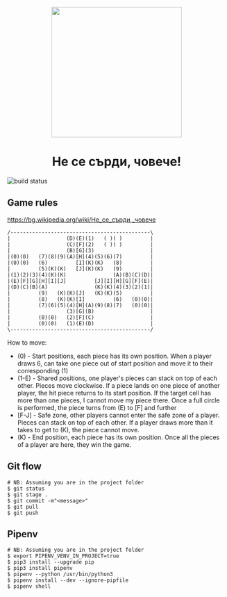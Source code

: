 <p align="center"><img src="https://i.ibb.co/6HMkNLY/1551803344-ne-se-surdi.jpg" width="300"></p>

<h1 align="center">Не се сърди, човече!</h1>

<p align="left"><img alt="build status" src="https://github.com/mapto/4oBe4e/workflows/build/badge.svg">

## Game rules
https://bg.wikipedia.org/wiki/Не_се_сърди,_човече

    /---------------------------------------------\
    |                  (D)(E)(1)   ( )( )         |
    |                  (C)[F](2)   ( )( )         |
    |                  (B)[G](3)                  |
    |(0)(0)   (7)(8)(9)(A)[H](4)(5)(6)(7)         |
    |(0)(0)   (6)         [I](K)(K)   (8)         |
    |         (5)(K)(K)   [J](K)(K)   (9)         |
    |(1)(2)(3)(4)(K)(K)               (A)(B)(C)(D)|
    |(E)[F][G][H][I][J]         [J][I][H][G][F](E)|
    |(D)(C)(B)(A)               (K)(K)(4)(3)(2)(1)|
    |         (9)   (K)(K)[J]   (K)(K)(5)         |
    |         (8)   (K)(K)[I]         (6)   (0)(0)|
    |         (7)(6)(5)(4)[H](A)(9)(8)(7)   (0)(0)|
    |                  (3)[G](B)                  |
    |         (0)(0)   (2)[F](C)                  |
    |         (0)(0)   (1)(E)(D)                  |
    \---------------------------------------------/

How to move:
- (0) - Start positions, each piece has its own position. When a player draws 6, can take one piece out of start position and move it to their corresponding (1)
- (1-E) - Shared positions, one player's pieces can stack on top of each other. Pieces move clockwise. If a piece lands on one piece of another player, the hit piece returns to its start position. If the target cell has more than one pieces, I cannot move my piece there. Once a full circle is performed, the piece turns from (E) to [F] and further
- [F-J] - Safe zone, other players cannot enter the safe zone of a player. Pieces can stack on top of each other. If a player draws more than it takes to get to (K), the piece cannot move.
- (K) - End position, each piece has its own position. Once all the pieces of a player are here, they win the game.

## Git flow
```
# NB: Assuming you are in the project folder
$ git status
$ git stage .
$ git commit -m"<message>"
$ git pull
$ git push
```

## Pipenv
```
# NB: Assuming you are in the project folder
$ export PIPENV_VENV_IN_PROJECT=true
$ pip3 install --upgrade pip
$ pip3 install pipenv
$ pipenv --python /usr/bin/python3
$ pipenv install --dev --ignore-pipfile
$ pipenv shell
```
